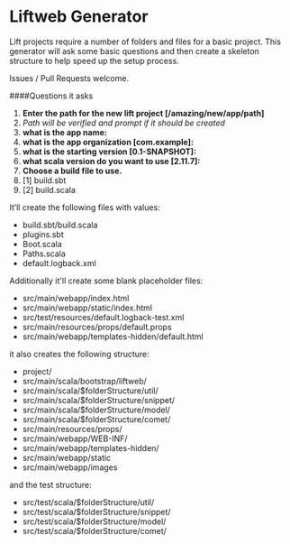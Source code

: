 # Liftweb Generator 

Lift projects require a number of folders and files for a basic project. This generator will ask some basic questions and then create a skeleton structure to help speed up the setup process.

Issues / Pull Requests welcome.

####Questions it asks

1. **Enter the path for the new lift project [/amazing/new/app/path]**
  1. *Path will be verified and prompt if it should be created*
1. **what is the app name:**
1. **what is the app organization [com.example]:**
1. **what is the starting version [0.1-SNAPSHOT]:**
1. **what scala version do you want to use [2.11.7]:**
1. **Choose a build file to use.**
  1. [1] build.sbt 
  1. [2] build.scala

It’ll create the following files with values:
* build.sbt/build.scala
* plugins.sbt
* Boot.scala
* Paths.scala
* default.logback.xml

Additionally it'll create some blank placeholder files:
* src/main/webapp/index.html
* src/main/webapp/static/index.html
* src/test/resources/default.logback-test.xml
* src/main/resources/props/default.props
* src/main/webapp/templates-hidden/default.html

it also creates the following structure:
* project/
* src/main/scala/bootstrap/liftweb/
* src/main/scala/$folderStructure/util/
* src/main/scala/$folderStructure/snippet/
* src/main/scala/$folderStructure/model/
* src/main/scala/$folderStructure/comet/
* src/main/resources/props/
* src/main/webapp/WEB-INF/
* src/main/webapp/templates-hidden/
* src/main/webapp/static
* src/main/webapp/images

and the test structure:
* src/test/scala/$folderStructure/util/
* src/test/scala/$folderStructure/snippet/
* src/test/scala/$folderStructure/model/
* src/test/scala/$folderStructure/comet/ 
